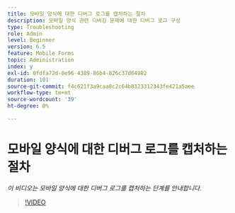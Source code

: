 ```yaml
---
title: 모바일 양식에 대한 디버그 로그를 캡처하는 절차
description: 모바일 양식 관련 디버깅 문제에 대한 디버그 로그 구성
type: Troubleshooting
role: Admin
level: Beginner
version: 6.5
feature: Mobile Forms
topic: Administration
index: y
exl-id: 0fdfa72d-0e96-4389-86b4-826c37d64982
duration: 101
source-git-commit: f4c621f3a9caa8c2c64b8323312343fe421a5aee
workflow-type: tm+mt
source-wordcount: '39'
ht-degree: 0%

---
```


# 모바일 양식에 대한 디버그 로그를 캡처하는 절차

*이 비디오는 모바일 양식에 대한 디버그 로그를 캡처하는 단계를 안내합니다.*

>[!VIDEO](https://video.tv.adobe.com/v/335516?quality=12&learn=on)
